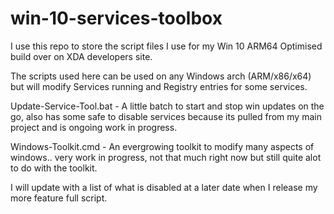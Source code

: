 # win-10-services-toolbox

I use this repo to store the script files I use for my Win 10 ARM64 Optimised build over on XDA developers site.

The scripts used here can be used on any Windows arch (ARM/x86/x64) but will modify Services running and Registry entries
for some services.

Update-Service-Tool.bat - A little batch to start and stop win updates on the go, also has some safe to disable services because its 
pulled from my main project and is ongoing work in progress.

Windows-Toolkit.cmd - An evergrowing toolkit to modify many aspects of windows.. very work in progress, not that much right now but still quite alot to do with the toolkit.

I will update with a list of what is disabled at a later date when I release my more feature full script.
